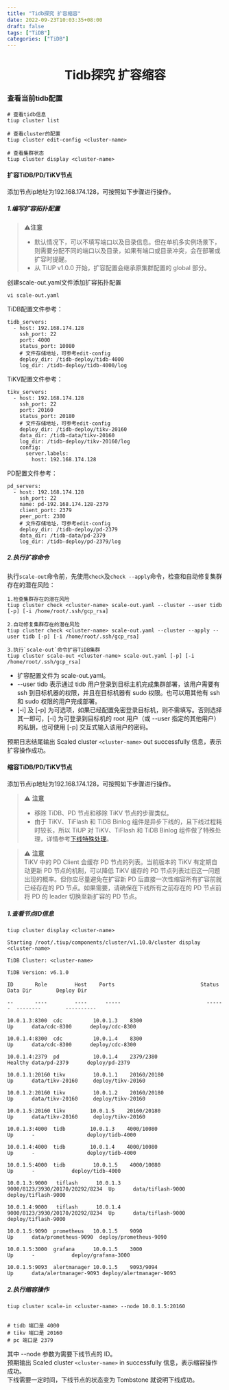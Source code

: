 ```yaml
---
title: "Tidb探究 扩容缩容"
date: 2022-09-23T10:03:35+08:00
draft: false
tags: ["TiDB"]
categories: ["TiDB"]
---
```

# <center>Tidb探究 扩容缩容</center>

### 查看当前tidb配置

```
# 查看tidb信息
tiup cluster list

# 查看cluster的配置
tiup cluster edit-config <cluster-name>

# 查看集群状态
tiup cluster display <cluster-name>
```

#### 扩容TiDB/PD/TiKV节点
添加节点ip地址为192.168.174.128，可按照如下步骤进行操作。
##### 1.编写扩容拓扑配置
> ⚠️**注意**
> * 默认情况下，可以不填写端口以及目录信息。但在单机多实例场景下，则需要分配不同的端口以及目录，如果有端口或目录冲突，会在部署或扩容时提醒。
> * 从 TiUP v1.0.0 开始，扩容配置会继承原集群配置的 global 部分。

创建scale-out.yaml文件添加扩容拓扑配置
```
vi scale-out.yaml
```
TiDB配置文件参考：
```
tidb_servers:
  - host: 192.168.174.128
    ssh_port: 22
    port: 4000
    status_port: 10080
    # 文件存储地址，可参考edit-config
    deploy_dir: /tidb-deploy/tidb-4000
    log_dir: /tidb-deploy/tidb-4000/log
```
TiKV配置文件参考：
```
tikv_servers:
  - host: 192.168.174.128
    ssh_port: 22
    port: 20160
    status_port: 20180
    # 文件存储地址，可参考edit-config
    deploy_dir: /tidb-deploy/tikv-20160
    data_dir: /tidb-data/tikv-20160
    log_dir: /tidb-deploy/tikv-20160/log
    config:
      server.labels:
        host: 192.168.174.128
```
PD配置文件参考：
```
pd_servers:
  - host: 192.168.174.128
    ssh_port: 22
    name: pd-192.168.174.128-2379
    client_port: 2379
    peer_port: 2380
    # 文件存储地址，可参考edit-config
    deploy_dir: /tidb-deploy/pd-2379
    data_dir: /tidb-data/pd-2379
    log_dir: /tidb-deploy/pd-2379/log
```
##### 2.执行扩容命令 
执行`scale-out`命令前，先使用`check`及`check --apply`命令，检查和自动修复集群存在的潜在风险：
```
1.检查集群存在的潜在风险
tiup cluster check <cluster-name> scale-out.yaml --cluster --user tidb [-p] [-i /home/root/.ssh/gcp_rsa]

2.自动修复集群存在的潜在风险
tiup cluster check <cluster-name> scale-out.yaml --cluster --apply --user tidb [-p] [-i /home/root/.ssh/gcp_rsa]

3.执行`scale-out`命令扩容TiDB集群
tiup cluster scale-out <cluster-name> scale-out.yaml [-p] [-i /home/root/.ssh/gcp_rsa]

```
* 扩容配置文件为 scale-out.yaml。
* --user tidb 表示通过 tidb 用户登录到目标主机完成集群部署，该用户需要有 ssh 到目标机器的权限，并且在目标机器有 sudo 权限。也可以用其他有 ssh 和 sudo 权限的用户完成部署。
* [-i] 及 [-p] 为可选项，如果已经配置免密登录目标机，则不需填写。否则选择其一即可，[-i] 为可登录到目标机的 root 用户（或 --user 指定的其他用户）的私钥，也可使用 [-p] 交互式输入该用户的密码。  

预期日志结尾输出 Scaled cluster `<cluster-name>` out successfully 信息，表示扩容操作成功。

#### 缩容TiDB/PD/TiKV节点
添加节点ip地址为192.168.174.128，可按照如下步骤进行操作。  
> ⚠️ **注意**  
> * 移除 TiDB、PD 节点和移除 TiKV 节点的步骤类似。
> * 由于 TiKV、TiFlash 和 TiDB Binlog 组件是异步下线的，且下线过程耗时较长，所以 TiUP 对 TiKV、TiFlash 和 TiDB Binlog 组件做了特殊处理，详情参考[下线特殊处理](https://docs.pingcap.com/zh/tidb/stable/tiup-component-cluster-scale-in#%E4%B8%8B%E7%BA%BF%E7%89%B9%E6%AE%8A%E5%A4%84%E7%90%86)。

> ⚠️ **注意**  
> TiKV 中的 PD Client 会缓存 PD 节点的列表。当前版本的 TiKV 有定期自动更新 PD 节点的机制，可以降低 TiKV 缓存的 PD 节点列表过旧这一问题出现的概率。但你应尽量避免在扩容新 PD 后直接一次性缩容所有扩容前就已经存在的 PD 节点。如果需要，请确保在下线所有之前存在的 PD 节点前将 PD 的 leader 切换至新扩容的 PD 节点。

##### 1.查看节点ID信息
```
tiup cluster display <cluster-name>
```

```
Starting /root/.tiup/components/cluster/v1.10.0/cluster display <cluster-name>

TiDB Cluster: <cluster-name>

TiDB Version: v6.1.0

ID       Role         Host    Ports                            Status  Data Dir        Deploy Dir

--       ----         ----      -----                            ------  --------        ----------

10.0.1.3:8300  cdc          10.0.1.3    8300                            Up      data/cdc-8300      deploy/cdc-8300

10.0.1.4:8300  cdc          10.0.1.4    8300                            Up      data/cdc-8300      deploy/cdc-8300

10.0.1.4:2379  pd           10.0.1.4    2379/2380                        Healthy data/pd-2379      deploy/pd-2379

10.0.1.1:20160 tikv         10.0.1.1    20160/20180                      Up      data/tikv-20160     deploy/tikv-20160

10.0.1.2:20160 tikv         10.0.1.2    20160/20180                      Up      data/tikv-20160     deploy/tikv-20160

10.0.1.5:20160 tikv        10.0.1.5    20160/20180                     Up      data/tikv-20160     deploy/tikv-20160

10.0.1.3:4000  tidb        10.0.1.3    4000/10080                      Up      -                 deploy/tidb-4000

10.0.1.4:4000  tidb        10.0.1.4    4000/10080                      Up      -                 deploy/tidb-4000

10.0.1.5:4000  tidb         10.0.1.5    4000/10080                       Up      -            deploy/tidb-4000

10.0.1.3:9000   tiflash      10.0.1.3    9000/8123/3930/20170/20292/8234  Up      data/tiflash-9000       deploy/tiflash-9000

10.0.1.4:9000   tiflash      10.0.1.4    9000/8123/3930/20170/20292/8234  Up      data/tiflash-9000       deploy/tiflash-9000

10.0.1.5:9090  prometheus   10.0.1.5    9090                             Up      data/prometheus-9090  deploy/prometheus-9090

10.0.1.5:3000  grafana      10.0.1.5    3000                             Up      -            deploy/grafana-3000

10.0.1.5:9093  alertmanager 10.0.1.5    9093/9094                        Up      data/alertmanager-9093 deploy/alertmanager-9093
```

##### 2.执行缩容操作  
```
tiup cluster scale-in <cluster-name> --node 10.0.1.5:20160


# tidb 端口是 4000
# tikv 端口是 20160
# pc 端口是 2379
```
其中 --node 参数为需要下线节点的 ID。  
预期输出 Scaled cluster `<cluster-name>` in successfully 信息，表示缩容操作成功。  
下线需要一定时间，下线节点的状态变为 Tombstone 就说明下线成功。